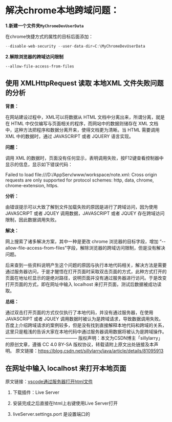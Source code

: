# 解决chrome本地跨域问题：

**1.新建一个文件夹`MyChromeDevUserData`**

在chrome快捷方式的属性的目标后面添加：

```js
--disable-web-security --user-data-dir=C:\MyChromeDevUserData
```



**2.解除浏览器的跨域访问限制**

```
--allow-file-access-from-files
```





## 使用 XMLHttpRequest 读取 本地XML 文件失败问题的分析

**背景：**

在网站建设过程中，XML可以将数据从 HTML 文档中分离出来，所谓分离，就是在 HTML 中仅仅编写与页面相关的程序，而网站中的数据则储存在 XML 文档中，这种方法把程序和数据分离开来，使得文档更为清晰。当 HTML 需要调用 XML 中的数据时，通过 JAVASCRIPT 或者 JQUERY 语言实现。

**问题：**

调用 XML 的数据时，页面没有任何显示，表明调用失败，按F12键查看控制器中显示的信息，显示如下错误代码：

Failed to load file:///D:/AppServ/www/workspace/note.xml: Cross origin requests are only supported for protocol schemes: http, data, chrome, chrome-extension, https.

**分析：**

由错误提示可以大致了解到文件加载失败的原因是进行了跨域访问，因为使用 JAVASCRIPT 或者 JQUEY 调用数据，JAVASCRIPT 或者 JQUEY 存在跨域访问限制，因此数据调用失败。

**解决：**

网上搜索了诸多解决方案，其中一种是更改 chrome 浏览器的目标字段，增加 “--allow-file-access-from-files”字段，解除浏览器的跨域访问限制，但是没有解决问题。

后来查到一些资料说明产生这个问题的原因与执行本地代码相关，解决方法是需要通过服务器访问，于是才醒悟在打开页面时采取双击页面的方式，此种方式打开的页面在地址栏显示的是绝对路径，说明页面并没有通过服务器进行访问。于是改变打开页面的方式，即在网址中输入 localhost 来打开页面，测试后数据被成功读取。

**总结：**

通过双击打开页面的方式仅仅执行了本地代码，并没有通过服务器，在使用 JAVASCRIPT 或者 JQUEY 调用数据时被认为是跨域请求，导致数据调用失败。百度上介绍跨域请求的案例较多，但是没有找到直接解释本地代码和跨域的关系，这里只是粗浅的告诉大家在本地代码中通过服务器调用数据将被认为是跨域操作。
————————————————
版权声明：本文为CSDN博主「sillylarry」的原创文章，遵循 CC 4.0 BY-SA 版权协议，转载请附上原文出处链接及本声明。
原文链接：https://blog.csdn.net/sillylarry/java/article/details/81095913



## 在网址中输入 localhost 来打开本地页面

原文链接：[vscode通过服务器打开html文件](https://www.cnblogs.com/luzhanshi/p/11994839.html)

1. 下载插件：Live Server

2. 安装完成之后直接在html上右键使用Live Server打开
3. liveServer.settings.port 是设置端口的



